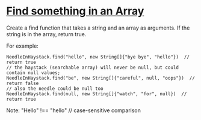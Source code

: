 # [Find something in an Array](https://www.codewars.com/kata/find-something-in-an-array "https://www.codewars.com/kata/53d56645ed770fb7c500085f")

Create a find function that takes a string and an array as arguments. If the string is in the array, return true.

For example:
```
NeedleInHaystack.find("hello", new String[]{"bye bye", "hello"})  // return true
// the haystack (searchable array) will never be null, but could contain null values;
NeedleInHaystack.find("be", new String[]{"careful", null, "oops"})  // return false
// also the needle could be null too
NeedleInHaystack.find(null, new String[]{"watch", "for", null})  // return true
```
Note: 
"Hello" !== "hello" // case-sensitive comparison